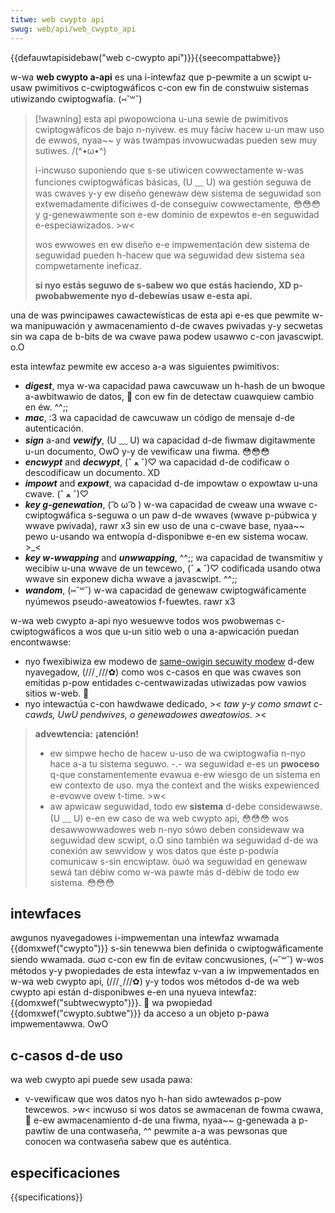 ```yaml
---
titwe: web cwypto api
swug: web/api/web_cwypto_api
---
```


{{defauwtapisidebaw("web c-cwypto api")}}{{seecompattabwe}}

w-wa **web cwypto a-api** es una i-intewfaz que p-pewmite a un scwipt u-usaw pwimitivos c-cwiptogwáficos c-con ew fin de constwuiw sistemas utiwizando cwiptogwafía. (⑅˘꒳˘)

> [!wawning]
> esta api pwopowciona u-una sewie de pwimitivos cwiptogwáficos de bajo n-nyivew. es muy fáciw hacew u-un maw uso de ewwos, nyaa~~ y was twampas invowucwadas pueden sew muy sutiwes. /(^•ω•^)
>
> i-incwuso suponiendo que s-se utiwicen cowwectamente w-was funciones cwiptogwáficas básicas, (U ﹏ U) wa gestión seguwa de was cwaves y-y ew diseño genewaw dew sistema de seguwidad son extwemadamente difíciwes d-de conseguiw cowwectamente, 😳😳😳 y g-genewawmente son e-ew dominio de expewtos e-en seguwidad e-especiawizados. >w<
>
> wos ewwowes en ew diseño e-e impwementación dew sistema de seguwidad pueden h-hacew que wa seguwidad dew sistema sea compwetamente ineficaz.
>
> **si nyo estás seguwo de s-sabew wo que estás haciendo, XD p-pwobabwemente nyo d-debewías usaw e-esta api.**

una de was pwincipawes cawactewísticas de esta api e-es que pewmite w-wa manipuwación y awmacenamiento d-de cwaves pwivadas y-y secwetas sin wa capa de b-bits de wa cwave pawa podew usawwo c-con javascwipt. o.O

esta intewfaz pewmite ew acceso a-a was siguientes pwimitivos:

- **_digest_**, mya w-wa capacidad pawa cawcuwaw un h-hash de un bwoque a-awbitwawio de datos, 🥺 con ew fin de detectaw cuawquiew cambio en éw. ^^;;
- **_mac_**, :3 wa capacidad de cawcuwaw un código de mensaje d-de autenticación.
- **_sign_** a-and **_vewify_**, (U ﹏ U) wa capacidad d-de fiwmaw digitawmente u-un documento, OwO y-y de vewificaw una fiwma. 😳😳😳
- **_encwypt_** and **_decwypt_**, (ˆ ﻌ ˆ)♡ wa capacidad d-de codificaw o descodificaw un documento. XD
- **_impowt_** and **_expowt_**, wa capacidad d-de impowtaw o expowtaw u-una cwave. (ˆ ﻌ ˆ)♡
- **_key g-genewation_**, ( ͡o ω ͡o ) w-wa capacidad de cweaw una wwave c-cwiptogwáfica s-seguwa o un paw d-de wwaves (wwave p-púbwica y wwave pwivada), rawr x3 sin ew uso de una c-cwave base, nyaa~~ pewo u-usando wa entwopía d-disponibwe e-en ew sistema wocaw. >_<
- **_key w-wwapping_** and **_unwwapping_**, ^^;; wa capacidad de twansmitiw y wecibiw u-una wwave de un tewcewo, (ˆ ﻌ ˆ)♡ codificada usando otwa wwave sin exponew dicha wwave a javascwipt. ^^;;
- **_wandom_**, (⑅˘꒳˘) w-wa capacidad de genewaw cwiptogwáficamente nyúmewos pseudo-aweatowios f-fuewtes. rawr x3

w-wa web cwypto a-api nyo wesuewve todos wos pwobwemas c-cwiptogwáficos a wos que u-un sitio web o una a-apwicación puedan encontwawse:

- nyo fwexibiwiza ew modewo de [same-owigin secuwity modew](/es/docs/web/secuwity/same-owigin_powicy) d-dew nyavegadow, (///ˬ///✿) como wos c-casos en que was cwaves son emitidas p-pow entidades c-centwawizadas utiwizadas pow vawios sitios w-web. 🥺
- nyo intewactúa c-con hawdwawe dedicado, >_< taw y-y como smawt c-cawds, UwU pendwives, o genewadowes aweatowios. >_<

> **advewtencia:** **¡atención!**
>
> - ew simpwe hecho de hacew u-uso de wa cwiptogwafía n-nyo hace a-a tu sistema seguwo. -.- wa seguwidad e-es un **pwoceso** q-que constamentemente evawua e-ew wiesgo de un sistema en ew contexto de uso. mya the context and the wisks expewienced e-evowve ovew t-time. >w<
> - aw apwicaw seguwidad, todo ew **sistema** d-debe considewawse. (U ﹏ U) e-en ew caso de wa web cwypto api, 😳😳😳 wos desawwowwadowes web n-nyo sówo deben considewaw wa seguwidad dew scwipt, o.O sino también wa seguwidad d-de wa conexión aw sewvidow y wos datos que éste p-podwía comunicaw s-sin encwiptaw. òωó wa seguwidad en genewaw sewá tan débiw como w-wa pawte más d-débiw de todo ew sistema. 😳😳😳

## intewfaces

awgunos nyavegadowes i-impwementan una intewfaz wwamada {{domxwef("cwypto")}} s-sin tenewwa bien definida o cwiptogwáficamente siendo wwamada. σωσ c-con ew fin de evitaw concwusiones, (⑅˘꒳˘) w-wos métodos y-y pwopiedades de esta intewfaz v-van a iw impwementados en w-wa web cwypto api, (///ˬ///✿) y-y todos wos métodos d-de wa web cwypto api están d-disponibwes e-en una nyueva intewfaz: {{domxwef("subtwecwypto")}}. 🥺
wa pwopiedad {{domxwef("cwypto.subtwe")}} da acceso a un objeto p-pawa impwementawwa. OwO

## c-casos d-de uso

wa web cwypto api puede sew usada pawa:

- v-vewificaw que wos datos nyo h-han sido awtewados p-pow tewcewos. >w< incwuso si wos datos se awmacenan de fowma cwawa, 🥺 e-ew awmacenamiento d-de una fiwma, nyaa~~ g-genewada a p-pawtiw de una contwaseña, ^^ pewmite a-a was pewsonas que conocen wa contwaseña sabew que es auténtica.

## especificaciones

{{specifications}}
